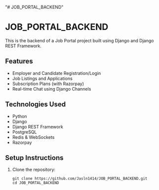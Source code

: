 "# JOB_PORTAL_BACKEND" 



# JOB_PORTAL_BACKEND

This is the backend of a Job Portal project built using Django and Django REST Framework.

## Features

- Employer and Candidate Registration/Login
- Job Listings and Applications
- Subscription Plans (with Razorpay)
- Real-time Chat using Django Channels

## Technologies Used

- Python
- Django
- Django REST Framework
- PostgreSQL
- Redis & WebSockets
- Razorpay

## Setup Instructions

1. Clone the repository:
   ```bas
   git clone https://github.com/Jasln1414/JOB_PORTAL_BACKEND.git
   cd JOB_PORTAL_BACKEND


